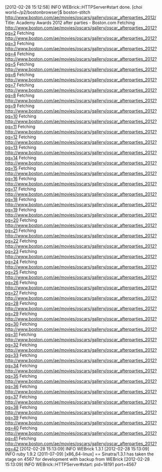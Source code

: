 

[2012-02-28 15:12:58] INFO  WEBrick::HTTPServer#start done.
[choi world~/p2/bostonbrowser]$ boston-stitch http://www.boston.com/ae/movies/oscars/gallery/oscar_afterparties_2012/
Title: Academy Awards 2012 after parties  - Boston.com
Fetching http://www.boston.com/ae/movies/oscars/gallery/oscar_afterparties_2012?pg=2
Fetching http://www.boston.com/ae/movies/oscars/gallery/oscar_afterparties_2012?pg=3
Fetching http://www.boston.com/ae/movies/oscars/gallery/oscar_afterparties_2012?pg=4
Fetching http://www.boston.com/ae/movies/oscars/gallery/oscar_afterparties_2012?pg=5
Fetching http://www.boston.com/ae/movies/oscars/gallery/oscar_afterparties_2012?pg=6
Fetching http://www.boston.com/ae/movies/oscars/gallery/oscar_afterparties_2012?pg=7
Fetching http://www.boston.com/ae/movies/oscars/gallery/oscar_afterparties_2012?pg=8
Fetching http://www.boston.com/ae/movies/oscars/gallery/oscar_afterparties_2012?pg=9
Fetching http://www.boston.com/ae/movies/oscars/gallery/oscar_afterparties_2012?pg=10
Fetching http://www.boston.com/ae/movies/oscars/gallery/oscar_afterparties_2012?pg=11
Fetching http://www.boston.com/ae/movies/oscars/gallery/oscar_afterparties_2012?pg=12
Fetching http://www.boston.com/ae/movies/oscars/gallery/oscar_afterparties_2012?pg=13
Fetching http://www.boston.com/ae/movies/oscars/gallery/oscar_afterparties_2012?pg=14
Fetching http://www.boston.com/ae/movies/oscars/gallery/oscar_afterparties_2012?pg=15
Fetching http://www.boston.com/ae/movies/oscars/gallery/oscar_afterparties_2012?pg=16
Fetching http://www.boston.com/ae/movies/oscars/gallery/oscar_afterparties_2012?pg=17
Fetching http://www.boston.com/ae/movies/oscars/gallery/oscar_afterparties_2012?pg=18
Fetching http://www.boston.com/ae/movies/oscars/gallery/oscar_afterparties_2012?pg=19
Fetching http://www.boston.com/ae/movies/oscars/gallery/oscar_afterparties_2012?pg=20
Fetching http://www.boston.com/ae/movies/oscars/gallery/oscar_afterparties_2012?pg=21
Fetching http://www.boston.com/ae/movies/oscars/gallery/oscar_afterparties_2012?pg=22
Fetching http://www.boston.com/ae/movies/oscars/gallery/oscar_afterparties_2012?pg=23
Fetching http://www.boston.com/ae/movies/oscars/gallery/oscar_afterparties_2012?pg=24
Fetching http://www.boston.com/ae/movies/oscars/gallery/oscar_afterparties_2012?pg=25
Fetching http://www.boston.com/ae/movies/oscars/gallery/oscar_afterparties_2012?pg=26
Fetching http://www.boston.com/ae/movies/oscars/gallery/oscar_afterparties_2012?pg=27
Fetching http://www.boston.com/ae/movies/oscars/gallery/oscar_afterparties_2012?pg=28
Fetching http://www.boston.com/ae/movies/oscars/gallery/oscar_afterparties_2012?pg=29
Fetching http://www.boston.com/ae/movies/oscars/gallery/oscar_afterparties_2012?pg=30
Fetching http://www.boston.com/ae/movies/oscars/gallery/oscar_afterparties_2012?pg=31
Fetching http://www.boston.com/ae/movies/oscars/gallery/oscar_afterparties_2012?pg=32
Fetching http://www.boston.com/ae/movies/oscars/gallery/oscar_afterparties_2012?pg=33
Fetching http://www.boston.com/ae/movies/oscars/gallery/oscar_afterparties_2012?pg=34
Fetching http://www.boston.com/ae/movies/oscars/gallery/oscar_afterparties_2012?pg=35
Fetching http://www.boston.com/ae/movies/oscars/gallery/oscar_afterparties_2012?pg=36
Fetching http://www.boston.com/ae/movies/oscars/gallery/oscar_afterparties_2012?pg=37
Fetching http://www.boston.com/ae/movies/oscars/gallery/oscar_afterparties_2012?pg=38
Fetching http://www.boston.com/ae/movies/oscars/gallery/oscar_afterparties_2012?pg=39
Fetching http://www.boston.com/ae/movies/oscars/gallery/oscar_afterparties_2012?pg=40
Fetching http://www.boston.com/ae/movies/oscars/gallery/oscar_afterparties_2012?pg=41
Fetching http://www.boston.com/ae/movies/oscars/gallery/oscar_afterparties_2012?pg=42
[2012-02-28 15:13:09] INFO  WEBrick 1.3.1
[2012-02-28 15:13:09] INFO  ruby 1.9.2 (2011-07-09) [x86_64-linux]
== Sinatra/1.3.1 has taken the stage on 4567 for development with backup from WEBrick
[2012-02-28 15:13:09] INFO  WEBrick::HTTPServer#start: pid=18191 port=4567


